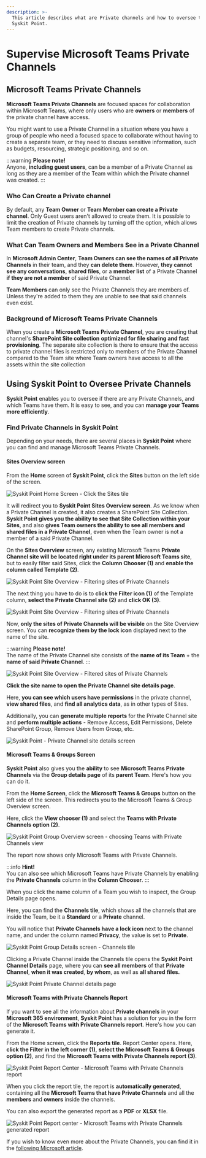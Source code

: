 ```yaml
---
description: >-
  This article describes what are Private channels and how to oversee them using
  Syskit Point.
---
```


# Supervise Microsoft Teams Private Channels

## Microsoft Teams Private Channels

**Microsoft Teams Private Channels** are focused spaces for collaboration within Microsoft Teams, where only users who are **owners** or **members** of the private channel have access.

You might want to use a Private Channel in a situation where you have a group of people who need a focused space to collaborate without having to create a separate team, or they need to discuss sensitive information, such as budgets, resourcing, strategic positioning, and so on.

:::warning
**Please note!**\
Anyone, **including guest users**, can be a member of a Private Channel as long as they are a member of the Team within which the Private channel was created.
:::

### Who Can Create a Private channel

By default, any **Team Owner** or **Team Member can create a Private channel**. Only Guest users aren't allowed to create them. It is possible to limit the creation of Private channels by turning off the option, which allows Team members to create Private channels.

### What Can Team Owners and Members See in a Private Channel

In **Microsoft Admin Center**, **Team Owners can see the names of all Private Channels** in their team, and they **can delete them**. However, **they cannot see any conversations**, **shared files**, or a **member list** of a Private Channel **if they are not a member** of said Private Channel.

**Team Members** can only see the Private Channels they are members of. Unless they're added to them they are unable to see that said channels even exist.

### Background of Microsoft Teams Private Channels

When you create a **Microsoft Teams Private Channel**, you are creating that channel's **SharePoint Site collection** **optimized for file sharing and fast provisioning**. The separate site collection is there to ensure that the access to private channel files is restricted only to members of the Private Channel compared to the Team site where Team owners have access to all the assets within the site collection


## Using Syskit Point to Oversee Private Channels

**Syskit Point** enables you to oversee if there are any Private Channels, and which Teams have them. It is easy to see, and you can **manage your Teams more efficiently**.

### Find Private Channels in Syskit Point

Depending on your needs, there are several places in **Syskit Point** where you can find and manage Microsoft Teams Private Channels.

#### Sites Overview screen

From the **Home** screen of **Syskit Point**, click the **Sites** button on the left side of the screen.

![Syskit Point Home Screen - Click the Sites tile](../../static/img/supervise-microsoft-teams-private-channels-home.png)

It will redirect you to **Syskit Point Sites Overview screen**. As we know when a Private Channel is created, it also creates a SharePoint Site Collection. **Syskit Point gives you the ability to see that Site Collection within your Sites**, and also **gives Team owners the ability to see all members and shared files in a Private Channel**, even when the Team owner is not a member of a said Private Channel.

On the **Sites Overview** screen, any existing Microsoft Teams **Private Channel site will be located right under its parent Microsoft Teams site**, but to easily filter said Sites, click the **Column Chooser (1)** and **enable the column called Template (2)**.

![Syskit Point Site Overview - Filtering sites of Private Channels](../../static/img/supervise-microsoft-teams-private-channels-sites.png)

The next thing you have to do is to **click the Filter icon (1)** of the Template column, **select the Private Channel site (2)** and **click OK (3)**.

![Syskit Point Site Overview - Filtering sites of Private Channels](../../static/img/supervise-microsoft-teams-private-channels-site-private.png)

Now, **only the sites of Private Channels will be visible** on the Site Overview screen. You can **recognize them by the lock icon** displayed next to the name of the site.

:::warning
**Please note!**\
The name of the Private Channel site consists of the **name of its Team** + the **name of said Private Channel**.
:::

![Syskit Point Site Overview - Filtered sites of Private Channels](../../static/img/supervise-microsoft-teams-private-channels-private-channels.png)

**Click the site name to open the Private Channel site details page**. 

Here, **you can see which users have permissions** in the private channel, **view shared files**, and **find all analytics data**, as in other types of Sites. 

Additionally, you can **generate multiple reports** for the Private Channel site and **perform multiple actions** - Remove Access, Edit Permissions, Delete SharePoint Group, Remove Users from Group, etc.

![Syskit Point - Private Channel site details screen](../../static/img/supervise-microsoft-teams-private-channels-sites-private-info.png)

#### Microsoft Teams & Groups Screen

**Syskit Point** also gives you the **ability** to see **Microsoft Teams Private Channels** via the **Group details page** of its **parent Team**. Here's how you can do it.

From the **Home Screen**, click the **Microsoft Teams & Groups** button on the left side of the screen. This redirects you to the Microsoft Teams & Group Overview screen. 

Here, click the **View chooser (1)** and select the **Teams with Private Channels** **option (2)**.

![Syskit Point Group Overview screen - choosing Teams with Private Channels view](../../static/img/supervise-microsoft-teams-private-channels-microsoft-teams-private.png)

The report now shows only Microsoft Teams with Private Channels.

:::info
**Hint!**\
You can also see which Microsoft Teams have Private Channels by enabling the **Private Channels** column in the **Column Chooser**.
:::

When you click the name column of a Team you wish to inspect, the Group Details page opens. 

Here, you can find the **Channels tile**, which shows all the channels that are inside the Team, be it a **Standard** or a **Private** channel. 

You will notice that **Private Channels have a lock icon** next to the channel name, and under the column named **Privacy**, the value is set to **Private**.

![Syskit Point Group Details screen - Channels tile](../../static/img/supervise-microsoft-teams-private-channels-teams-private-channels.png)

Clicking a Private Channel inside the Channels tile opens the **Syskit Point Channel Details** page, where you can **see all members** of that **Private Channel**, **when it was created**, **by whom**, as well as **all shared** **files.**

![Syskit Point Private Channel details page](../../static/img/supervise-microsoft-teams-private-channels-private-channels-info.png)

#### Microsoft Teams with Private Channels Report

If you want to see all the information about **Private channels** in your **Microsoft 365 environment**, **Syskit Point** has a solution for you in the form of the **Microsoft Teams with Private Channels report**. Here's how you can generate it.

From the Home screen, click the **Reports tile**. Report Center opens. Here, **click the Filter in the left corner** **(1)**, **select the Microsoft Teams & Groups option (2)**, and find the **Microsoft Teams with Private Channels report (3)**.

![Syskit Point Report Center - Microsoft Teams with Private Channels report](../../static/img/supervise-microsoft-teams-private-channels-report.png)

When you click the report tile, the report is **automatically generated**, containing all the **Microsoft Teams that have Private Channels** and all the **members** and **owners** inside the channels. 

You can also export the generated report as a **PDF** or **XLSX** file.

![Syskit Point Report center - Microsoft Teams with Private Channels generated report](../../static/img/supervise-microsoft-teams-private-channels-report-generated.png)

If you wish to know even more about the Private Channels, you can find it in the [following Microsoft article](https://docs.microsoft.com/en-us/microsoftteams/private-channels).
